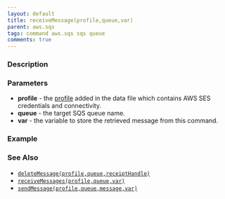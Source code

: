 ```yaml
---
layout: default
title: receiveMessage(profile,queue,var)
parent: aws.sqs
tags: command aws.sqs sqs queue
comments: true
---
```



### Description



### Parameters
- **profile** - the [profile](index#connection-setup) added in the data file which contains AWS SES credentials and 
  connectivity.
- **queue** - the target SQS queue name. 
- **var** - the variable to store the retrieved message from this command.


### Example


### See Also
- [`deleteMessage(profile,queue,receiptHandle)`](deleteMessage(profile,queue,receiptHandle))
- [`receiveMessages(profile,queue,var)`](receiveMessages(profile,queue,var))
- [`sendMessage(profile,queue,message,var)`](sendMessage(profile,queue,message,var))
